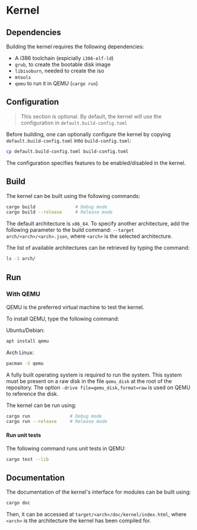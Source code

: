 # Kernel

## Dependencies

Building the kernel requires the following dependencies:

- A i386 toolchain (espicially `i386-elf-ld`)
- `grub`, to create the bootable disk image
- `libisoburn`, needed to create the iso
- `mtools`
- `qemu` to run it in QEMU (`cargo run`)



## Configuration

> This section is optional. By default, the kernel will use the configuration in `default.build-config.toml`

Before building, one can optionally configure the kernel by copying `default.build-config.toml` into `build-config.toml`:

```sh
cp default.build-config.toml build-config.toml
```

The configuration specifies features to be enabled/disabled in the kernel.



## Build

The kernel can be built using the following commands:

```sh
cargo build               # Debug mode
cargo build --release     # Release mode
```

The default architecture is `x86_64`. To specify another architecture, add the following parameter to the build command: `--target arch/<arch>/<arch>.json`, where `<arch>` is the selected architecture.

The list of available architectures can be retrieved by typing the command:

```sh
ls -1 arch/
```



## Run

### With QEMU

QEMU is the preferred virtual machine to test the kernel.

To install QEMU, type the following command:

Ubuntu/Debian:

```sh
apt install qemu
```

Arch Linux:

```sh
pacman -S qemu
```

A fully built operating system is required to run the system. This system must be present on a raw disk in the file `qemu_disk` at the root of the repository. The option `-drive file=qemu_disk,format=raw` is used on QEMU to reference the disk.

The kernel can be run using:

```sh
cargo run               # Debug mode
cargo run --release     # Release mode
```


#### Run unit tests

The following command runs unit tests in QEMU:

```sh
cargo test --lib
```



## Documentation

The documentation of the kernel's interface for modules can be built using:

```sh
cargo doc
```

Then, it can be accessed at `target/<arch>/doc/kernel/index.html`, where `<arch>` is the architecture the kernel has been compiled for.
